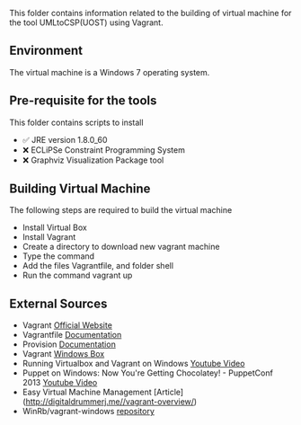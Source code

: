 This folder contains information related to the building of virtual machine for the tool UMLtoCSP(UOST) using Vagrant.

Environment
-----
The virtual machine is a Windows 7 operating system.

Pre-requisite for the tools
-----
This folder contains scripts to install 
* :white_check_mark: JRE version 1.8.0_60  
* :x: ECLiPSe Constraint Programming System
* :x: Graphviz Visualization Package tool

Building Virtual Machine
-----
The following steps are required to build the virtual machine
* Install Virtual Box
* Install Vagrant
* Create a directory to download new vagrant machine
* Type the command
* Add the files Vagrantfile, and folder shell
* Run the command vagrant up

External Sources
------
* Vagrant [Official Website](https://www.vagrantup.com/)
* Vagrantfile [Documentation](https://docs.vagrantup.com/v2/vagrantfile/index.html)
* Provision [Documentation](https://docs.vagrantup.com/v2/provisioning/index.html)
* Vagrant [Windows Box](https://atlas.hashicorp.com/modernIE/boxes/w7-ie11)
* Running Virtualbox and Vagrant on Windows [Youtube Video](https://www.youtube.com/watch?v=Jkf5g7L9dSE)
* Puppet on Windows: Now You're Getting Chocolatey! - PuppetConf 2013 [Youtube Video](https://www.youtube.com/watch?v=Im30wziOrBs)
* Easy Virtual Machine Management [Article] (http://digitaldrummerj.me//vagrant-overview/)
* WinRb/vagrant-windows [repository](https://github.com/WinRb/vagrant-windows)
